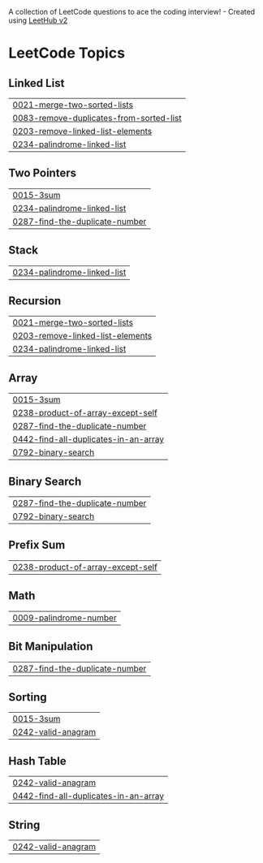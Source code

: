 A collection of LeetCode questions to ace the coding interview! - Created using [LeetHub v2](https://github.com/arunbhardwaj/LeetHub-2.0)
<!---LeetCode Topics Start-->
# LeetCode Topics
## Linked List
|  |
| ------- |
| [0021-merge-two-sorted-lists](https://github.com/WasayAamir/leetcode-solutions/tree/master/0021-merge-two-sorted-lists) |
| [0083-remove-duplicates-from-sorted-list](https://github.com/WasayAamir/leetcode-solutions/tree/master/0083-remove-duplicates-from-sorted-list) |
| [0203-remove-linked-list-elements](https://github.com/WasayAamir/leetcode-solutions/tree/master/0203-remove-linked-list-elements) |
| [0234-palindrome-linked-list](https://github.com/WasayAamir/leetcode-solutions/tree/master/0234-palindrome-linked-list) |
## Two Pointers
|  |
| ------- |
| [0015-3sum](https://github.com/WasayAamir/leetcode-solutions/tree/master/0015-3sum) |
| [0234-palindrome-linked-list](https://github.com/WasayAamir/leetcode-solutions/tree/master/0234-palindrome-linked-list) |
| [0287-find-the-duplicate-number](https://github.com/WasayAamir/leetcode-solutions/tree/master/0287-find-the-duplicate-number) |
## Stack
|  |
| ------- |
| [0234-palindrome-linked-list](https://github.com/WasayAamir/leetcode-solutions/tree/master/0234-palindrome-linked-list) |
## Recursion
|  |
| ------- |
| [0021-merge-two-sorted-lists](https://github.com/WasayAamir/leetcode-solutions/tree/master/0021-merge-two-sorted-lists) |
| [0203-remove-linked-list-elements](https://github.com/WasayAamir/leetcode-solutions/tree/master/0203-remove-linked-list-elements) |
| [0234-palindrome-linked-list](https://github.com/WasayAamir/leetcode-solutions/tree/master/0234-palindrome-linked-list) |
## Array
|  |
| ------- |
| [0015-3sum](https://github.com/WasayAamir/leetcode-solutions/tree/master/0015-3sum) |
| [0238-product-of-array-except-self](https://github.com/WasayAamir/leetcode-solutions/tree/master/0238-product-of-array-except-self) |
| [0287-find-the-duplicate-number](https://github.com/WasayAamir/leetcode-solutions/tree/master/0287-find-the-duplicate-number) |
| [0442-find-all-duplicates-in-an-array](https://github.com/WasayAamir/leetcode-solutions/tree/master/0442-find-all-duplicates-in-an-array) |
| [0792-binary-search](https://github.com/WasayAamir/leetcode-solutions/tree/master/0792-binary-search) |
## Binary Search
|  |
| ------- |
| [0287-find-the-duplicate-number](https://github.com/WasayAamir/leetcode-solutions/tree/master/0287-find-the-duplicate-number) |
| [0792-binary-search](https://github.com/WasayAamir/leetcode-solutions/tree/master/0792-binary-search) |
## Prefix Sum
|  |
| ------- |
| [0238-product-of-array-except-self](https://github.com/WasayAamir/leetcode-solutions/tree/master/0238-product-of-array-except-self) |
## Math
|  |
| ------- |
| [0009-palindrome-number](https://github.com/WasayAamir/leetcode-solutions/tree/master/0009-palindrome-number) |
## Bit Manipulation
|  |
| ------- |
| [0287-find-the-duplicate-number](https://github.com/WasayAamir/leetcode-solutions/tree/master/0287-find-the-duplicate-number) |
## Sorting
|  |
| ------- |
| [0015-3sum](https://github.com/WasayAamir/leetcode-solutions/tree/master/0015-3sum) |
| [0242-valid-anagram](https://github.com/WasayAamir/leetcode-solutions/tree/master/0242-valid-anagram) |
## Hash Table
|  |
| ------- |
| [0242-valid-anagram](https://github.com/WasayAamir/leetcode-solutions/tree/master/0242-valid-anagram) |
| [0442-find-all-duplicates-in-an-array](https://github.com/WasayAamir/leetcode-solutions/tree/master/0442-find-all-duplicates-in-an-array) |
## String
|  |
| ------- |
| [0242-valid-anagram](https://github.com/WasayAamir/leetcode-solutions/tree/master/0242-valid-anagram) |
<!---LeetCode Topics End-->